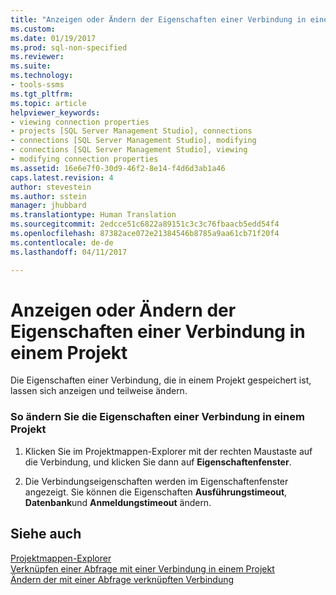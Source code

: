 ```yaml
---
title: "Anzeigen oder Ändern der Eigenschaften einer Verbindung in einem Projekt | Microsoft-Dokumentation"
ms.custom: 
ms.date: 01/19/2017
ms.prod: sql-non-specified
ms.reviewer: 
ms.suite: 
ms.technology:
- tools-ssms
ms.tgt_pltfrm: 
ms.topic: article
helpviewer_keywords:
- viewing connection properties
- projects [SQL Server Management Studio], connections
- connections [SQL Server Management Studio], modifying
- connections [SQL Server Management Studio], viewing
- modifying connection properties
ms.assetid: 16e6e7f0-30d9-46f2-8e14-f4d6d3ab1a46
caps.latest.revision: 4
author: stevestein
ms.author: sstein
manager: jhubbard
ms.translationtype: Human Translation
ms.sourcegitcommit: 2edcce51c6822a89151c3c3c76fbaacb5edd54f4
ms.openlocfilehash: 87382ace072e21384546b8785a9aa61cb71f20f4
ms.contentlocale: de-de
ms.lasthandoff: 04/11/2017

---
```

# <a name="view-or-change-the-properties-of-a-connection-in-a-project"></a>Anzeigen oder Ändern der Eigenschaften einer Verbindung in einem Projekt
Die Eigenschaften einer Verbindung, die in einem Projekt gespeichert ist, lassen sich anzeigen und teilweise ändern.  
  
### <a name="to-change-the-properties-of-a-connection-in-a-project"></a>So ändern Sie die Eigenschaften einer Verbindung in einem Projekt  
  
1.  Klicken Sie im Projektmappen-Explorer mit der rechten Maustaste auf die Verbindung, und klicken Sie dann auf **Eigenschaftenfenster**.  
  
2.  Die Verbindungseigenschaften werden im Eigenschaftenfenster angezeigt. Sie können die Eigenschaften **Ausführungstimeout**, **Datenbank**und **Anmeldungstimeout** ändern.  
  
## <a name="see-also"></a>Siehe auch  
[Projektmappen-Explorer](../../ssms/solution/solution-explorer.md)  
[Verknüpfen einer Abfrage mit einer Verbindung in einem Projekt](../../ssms/solution/associate-a-query-with-a-connection-in-a-project.md)  
[Ändern der mit einer Abfrage verknüpften Verbindung](../../ssms/solution/change-the-connection-associated-with-a-query.md)  
  

